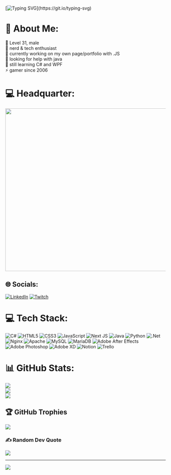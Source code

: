 #
[![Typing SVG](https://readme-typing-svg.demolab.com?font=Fira+Code&weight=350&size=18&pause=1000&color=DF3AF7&width=600&lines=Hi+stranger%2C+i'm+Maracan!;You+can+also+call+me+dreamer%2C+enthusiast+or+magician.;I+hope+you+find+what+you+need+on+my+githubpage.;Enjoy+the+stay+and+spread+love+and+magic!)](https://git.io/typing-svg)

# 💫 About Me:
🌱 Level 31, male<br>🤝 nerd & tech enthusiast<br>🔭 currently working on my own page/portfolio with .JS <br>🤝 looking for help with java<br>🌱 still learning C# and WPF <br>⚡ gamer since 2006



# 💻 Headquarter: <br>
<img src="https://i.imgur.com/GUIP2X7.jpeg" width="512px"/>



## 🌐 Socials:
[![LinkedIn](https://img.shields.io/badge/LinkedIn-%230077B5.svg?logo=linkedin&logoColor=white)](https://linkedin.com/in/martin-portius) [![Twitch](https://img.shields.io/badge/Twitch-%239146FF.svg?logo=Twitch&logoColor=white)](https://twitch.tv/maracan_net) 

# 💻 Tech Stack:
![C#](https://img.shields.io/badge/c%23-%23239120.svg?style=plastic&logo=c-sharp&logoColor=white) ![HTML5](https://img.shields.io/badge/html5-%23E34F26.svg?style=plastic&logo=html5&logoColor=white) ![CSS3](https://img.shields.io/badge/css3-%231572B6.svg?style=plastic&logo=css3&logoColor=white) ![JavaScript](https://img.shields.io/badge/javascript-%23323330.svg?style=plastic&logo=javascript&logoColor=%23F7DF1E) ![Next JS](https://img.shields.io/badge/Next-black?style=plastic&logo=next.js&logoColor=white) ![Java](https://img.shields.io/badge/java-%23ED8B00.svg?style=plastic&logo=java&logoColor=white) ![Python](https://img.shields.io/badge/python-3670A0?style=plastic&logo=python&logoColor=ffdd54) ![.Net](https://img.shields.io/badge/.NET-5C2D91?style=plastic&logo=.net&logoColor=white) ![Nginx](https://img.shields.io/badge/nginx-%23009639.svg?style=plastic&logo=nginx&logoColor=white) ![Apache](https://img.shields.io/badge/apache-%23D42029.svg?style=plastic&logo=apache&logoColor=white) ![MySQL](https://img.shields.io/badge/mysql-%2300f.svg?style=plastic&logo=mysql&logoColor=white) ![MariaDB](https://img.shields.io/badge/MariaDB-003545?style=plastic&logo=mariadb&logoColor=white) ![Adobe After Effects](https://img.shields.io/badge/Adobe%20After%20Effects-9999FF.svg?style=plastic&logo=Adobe%20After%20Effects&logoColor=white) ![Adobe Photoshop](https://img.shields.io/badge/adobephotoshop-%2331A8FF.svg?style=plastic&logo=adobephotoshop&logoColor=white) ![Adobe XD](https://img.shields.io/badge/Adobe%20XD-470137?style=plastic&logo=Adobe%20XD&logoColor=#FF61F6) ![Notion](https://img.shields.io/badge/Notion-%23000000.svg?style=plastic&logo=notion&logoColor=white) ![Trello](https://img.shields.io/badge/Trello-%23026AA7.svg?style=plastic&logo=Trello&logoColor=white)
# 📊 GitHub Stats:
![](https://github-readme-stats.vercel.app/api?username=Maracan&theme=tokyonight&hide_border=false&include_all_commits=true&count_private=true)<br/>
![](https://github-readme-streak-stats.herokuapp.com/?user=Maracan&theme=tokyonight&hide_border=false)<br/>
![](https://github-readme-stats.vercel.app/api/top-langs/?username=Maracan&theme=tokyonight&hide_border=false&include_all_commits=true&count_private=true&layout=compact)

## 🏆 GitHub Trophies
![](https://github-profile-trophy.vercel.app/?username=Maracan&theme=radical&no-frame=false&no-bg=false&margin-w=4)

### ✍️ Random Dev Quote
![](https://quotes-github-readme.vercel.app/api?type=vetical&theme=radical)

---
[![](https://visitcount.itsvg.in/api?id=Maracan&icon=0&color=1)](https://visitcount.itsvg.in)

<!-- Proudly created with GPRM ( https://gprm.itsvg.in ) -->
